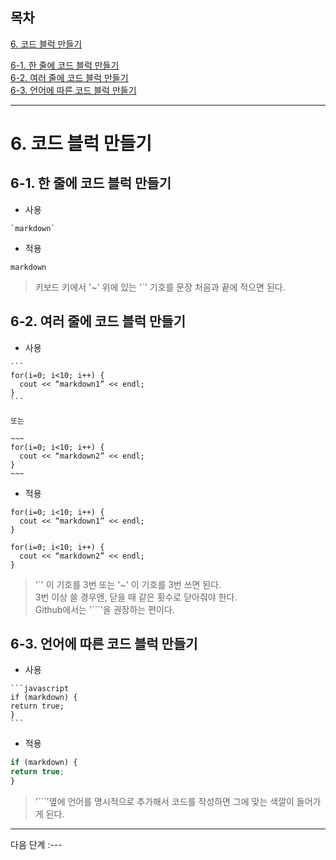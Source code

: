 ## 목차

[6. 코드 블럭 만들기](#6-코드-블럭-만들기)  

[6-1. 한 줄에 코드 블럭 만들기](#6-1-한-줄에-코드-블럭-만들기)   
[6-2. 여러 줄에 코드 블럭 만들기](#6-2-여러-줄에-코드-블럭-만들기)  
[6-3. 언어에 따른 코드 블럭 만들기](#6-3-언어에-따른-코드-블럭-만들기)

---

# 6. 코드 블럭 만들기

## 6-1. 한 줄에 코드 블럭 만들기

- 사용
```
`markdown`
```

- 적용

`markdown`

> 키보드 키에서 '~' 위에 있는 '`' 기호를 문장 처음과 끝에 적으면 된다.

## 6-2. 여러 줄에 코드 블럭 만들기

- 사용

````````````
```
for(i=0; i<10; i++) {
  cout << “markdown1” << endl;
}
```

또는

~~~
for(i=0; i<10; i++) {
  cout << “markdown2” << endl;
}
~~~
````````````

- 적용

```
for(i=0; i<10; i++) {
  cout << “markdown1” << endl;
}
```

~~~
for(i=0; i<10; i++) {
  cout << “markdown2” << endl;
}
~~~

> '`' 이 기호를 3번 또는 '~' 이 기호를 3번 쓰면 된다.   
> 3번 이상 쓸 경우엔, 닫을 때 같은 횟수로 닫아줘야 한다.  
> Github에서는 '```'을 권장하는 편이다.   

## 6-3. 언어에 따른 코드 블럭 만들기

- 사용
`````
```javascript
if (markdown) {
return true;
}
```
`````

- 적용

```javascript
if (markdown) {
return true;
}
```

> '```'옆에 언어를 명시적으로 추가해서 코드를 작성하면 그에 맞는 색깔이 들어가게 된다.

---

다음 단계 :---

